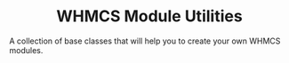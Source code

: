 <div align="center">

# WHMCS Module Utilities

</div>

A collection of base classes that will help you to create your own WHMCS modules.
